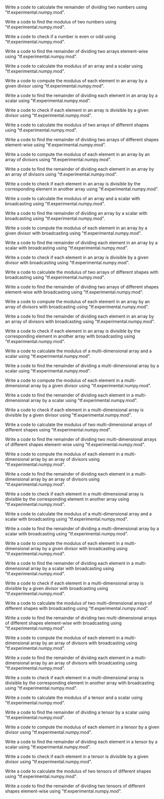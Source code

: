 Write a code to calculate the remainder of dividing two numbers using "tf.experimental.numpy.mod".

Write a code to find the modulus of two numbers using "tf.experimental.numpy.mod".

Write a code to check if a number is even or odd using "tf.experimental.numpy.mod".

Write a code to find the remainder of dividing two arrays element-wise using "tf.experimental.numpy.mod".

Write a code to calculate the modulus of an array and a scalar using "tf.experimental.numpy.mod".

Write a code to compute the modulus of each element in an array by a given divisor using "tf.experimental.numpy.mod".

Write a code to find the remainder of dividing each element in an array by a scalar using "tf.experimental.numpy.mod".

Write a code to check if each element in an array is divisible by a given divisor using "tf.experimental.numpy.mod".

Write a code to calculate the modulus of two arrays of different shapes using "tf.experimental.numpy.mod".

Write a code to find the remainder of dividing two arrays of different shapes element-wise using "tf.experimental.numpy.mod".

Write a code to compute the modulus of each element in an array by an array of divisors using "tf.experimental.numpy.mod".

Write a code to find the remainder of dividing each element in an array by an array of divisors using "tf.experimental.numpy.mod".

Write a code to check if each element in an array is divisible by the corresponding element in another array using "tf.experimental.numpy.mod".

Write a code to calculate the modulus of an array and a scalar with broadcasting using "tf.experimental.numpy.mod".

Write a code to find the remainder of dividing an array by a scalar with broadcasting using "tf.experimental.numpy.mod".

Write a code to compute the modulus of each element in an array by a given divisor with broadcasting using "tf.experimental.numpy.mod".

Write a code to find the remainder of dividing each element in an array by a scalar with broadcasting using "tf.experimental.numpy.mod".

Write a code to check if each element in an array is divisible by a given divisor with broadcasting using "tf.experimental.numpy.mod".

Write a code to calculate the modulus of two arrays of different shapes with broadcasting using "tf.experimental.numpy.mod".

Write a code to find the remainder of dividing two arrays of different shapes element-wise with broadcasting using "tf.experimental.numpy.mod".

Write a code to compute the modulus of each element in an array by an array of divisors with broadcasting using "tf.experimental.numpy.mod".

Write a code to find the remainder of dividing each element in an array by an array of divisors with broadcasting using "tf.experimental.numpy.mod".

Write a code to check if each element in an array is divisible by the corresponding element in another array with broadcasting using "tf.experimental.numpy.mod".

Write a code to calculate the modulus of a multi-dimensional array and a scalar using "tf.experimental.numpy.mod".

Write a code to find the remainder of dividing a multi-dimensional array by a scalar using "tf.experimental.numpy.mod".

Write a code to compute the modulus of each element in a multi-dimensional array by a given divisor using "tf.experimental.numpy.mod".

Write a code to find the remainder of dividing each element in a multi-dimensional array by a scalar using "tf.experimental.numpy.mod".

Write a code to check if each element in a multi-dimensional array is divisible by a given divisor using "tf.experimental.numpy.mod".

Write a code to calculate the modulus of two multi-dimensional arrays of different shapes using "tf.experimental.numpy.mod".

Write a code to find the remainder of dividing two multi-dimensional arrays of different shapes element-wise using "tf.experimental.numpy.mod".

Write a code to compute the modulus of each element in a multi-dimensional array by an array of divisors using "tf.experimental.numpy.mod".

Write a code to find the remainder of dividing each element in a multi-dimensional array by an array of divisors using "tf.experimental.numpy.mod".

Write a code to check if each element in a multi-dimensional array is divisible by the corresponding element in another array using "tf.experimental.numpy.mod".

Write a code to calculate the modulus of a multi-dimensional array and a scalar with broadcasting using "tf.experimental.numpy.mod".

Write a code to find the remainder of dividing a multi-dimensional array by a scalar with broadcasting using "tf.experimental.numpy.mod".

Write a code to compute the modulus of each element in a multi-dimensional array by a given divisor with broadcasting using "tf.experimental.numpy.mod".

Write a code to find the remainder of dividing each element in a multi-dimensional array by a scalar with broadcasting using "tf.experimental.numpy.mod".

Write a code to check if each element in a multi-dimensional array is divisible by a given divisor with broadcasting using "tf.experimental.numpy.mod".

Write a code to calculate the modulus of two multi-dimensional arrays of different shapes with broadcasting using "tf.experimental.numpy.mod".

Write a code to find the remainder of dividing two multi-dimensional arrays of different shapes element-wise with broadcasting using "tf.experimental.numpy.mod".

Write a code to compute the modulus of each element in a multi-dimensional array by an array of divisors with broadcasting using "tf.experimental.numpy.mod".

Write a code to find the remainder of dividing each element in a multi-dimensional array by an array of divisors with broadcasting using "tf.experimental.numpy.mod".

Write a code to check if each element in a multi-dimensional array is divisible by the corresponding element in another array with broadcasting using "tf.experimental.numpy.mod".

Write a code to calculate the modulus of a tensor and a scalar using "tf.experimental.numpy.mod".

Write a code to find the remainder of dividing a tensor by a scalar using "tf.experimental.numpy.mod".

Write a code to compute the modulus of each element in a tensor by a given divisor using "tf.experimental.numpy.mod".

Write a code to find the remainder of dividing each element in a tensor by a scalar using "tf.experimental.numpy.mod".

Write a code to check if each element in a tensor is divisible by a given divisor using "tf.experimental.numpy.mod".

Write a code to calculate the modulus of two tensors of different shapes using "tf.experimental.numpy.mod".

Write a code to find the remainder of dividing two tensors of different shapes element-wise using "tf.experimental.numpy.mod".